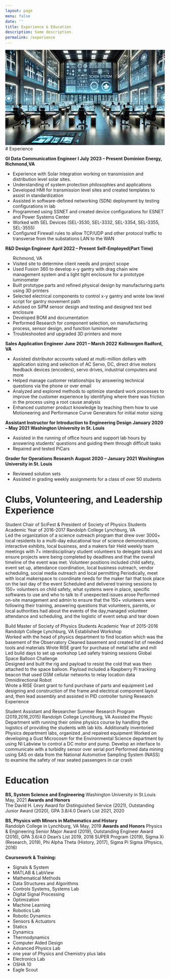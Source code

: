 ```yaml
---
layout: page
menu: false
date: ''
title: Experience & Education
description: Some description.
permalink: /experience
---
```


<img class="img" src="/assets/img/SCADA.PNG" alt="WZV" width="593" height="300">
# Experience
 


<b>GI Data Communication Engineer I </b> 
<b>July 2023 – Present</b> 
<b>Dominion Energy, Richmond,VA </b>                                                                                                        
<ul>
<li>Experience with Solar Integration working on transmission and distribution level solar sites.</li>
<li>Understanding of system protection philosophies and applications</li>
<li>Developed HMI for transmission level sites and created templates to assist in standardization</li>
<li>Assisted in software-defined networking (SDN) deployment by testing configurations in lab</li>
<li>Programmed using SSNET and created device configurations for ESNET and Power Systems Center</li>
<li>Worked with SEL Devices (SEL-3530, SEL-3332, SEL-3354, SEL-3355, SEL-3555)</li>
<li>Configured Firewall rules to allow TCP/UDP and other protocol traffic to transverse from the substations LAN to the WAN</li>
</ul>
<b>R&D Design Engineer</b>   							                          
<b>April 2022 – Present</b>  
<b>Self-Employed(Part Time)</b>     
<ul>                                                                                                                         Richmond, VA
<li>Visited site to determine client needs and project scope</li>
<li>Used Fusion 360 to develop x-y gantry with drag chain wire management system and a light tight enclosure for a prototype luminometer</li>
<li>Built prototype parts and refined physical design by manufacturing parts using 3D printers</li>
<li>Selected electrical components to control x-y gantry and wrote low level script for gantry movement path</li>
<li>Advised on SiPM sensor design and testing and designed test bed enclosure</li>
<li>Developed BOM and documentation</li>
<li>Performed Research for component selection, on manufacturing process, sensor design, and function luminometer</li>
<li>Troubleshooted and upgraded 3D printers and more</li>
</ul>
<b>Sales Application Engineer</b>    						                                
<b>June 2021 – March 2022</b>    
<b>Kollmorgen Radford, VA</b>    
<ul>  
<li>Assisted distributor accounts valued at multi-million dollars with application sizing and selection of AC Servo,  DC, direct drive motors feedback devices (encoders), servo drives, industrial computers and more</li>
<li>Helped manage customer relationships by answering technical questions via the phone or over email</li>
<li>Analyzed and explored methods to optimize standard work processes to improve the customer experience by identifying where there was friction in the process using a root cause analysis</li>
<li>Enhanced customer product knowledge by teaching them how to use Motioneering and Performance Curve Generators for initial motor sizing</li>
</ul>
<b>Assistant Instructor for Introduction to Engineering Design</b>     		                  
<b>January 2020 – May 2021</b>    
<b>Washington University in St. Louis</b>    									             
<ul>
<li>Assisted in the running of office hours and support lab hours by answering students’ questions and guiding them through difficult tasks</li>
<li>Repaired and tested PiCars</li>
</ul>
<b>Grader for Operations Research</b> 						              
<b>August 2020 – January 2021</b>
<b>Washington University in St. Louis</b>									             
<ul>
<li>Reviewed solution sets</li> 
<li>Assisted in grading weekly assignments for a class of over 50 students</li> 
</ul>

# Clubs, Volunteering, and Leadership Experience

Student Chair of SciFest & President of Society of Physics Students                    Academic Year of 2016-2017
Randolph College                                                                                                                                                                 Lynchburg, VA                                                           
Led the organization of a science outreach program that drew over 3000+ local  residents to a multi-day educational tour of science demonstrations, interactive exhibits, local business, and a makers fair
 Held weekly team meetings with 7+ interdisciplinary student volunteers to delegate tasks and ensure projects were being completed by deadlines and that the overall timeline of the event was met. Volunteer positions included child safety, event set up, attendance coordination, local business outreach, vendor scheduling, social media outreach and local permitting
Periodically, meet with local makerspace to coordinate needs for the maker fair that took place on the last day of the event
Scheduled and delivered training sessions to 150+ volunteers on child safety, what systems were in place, specific softwares to use and who to talk to if unexpected issues arose
Performed on-site management and admin to ensure that the 150+ volunteers were following their training, answering questions that volunteers, parents, or local authorities had about the events of the day,managed volunteer attendance and scheduling, and the logistic of event setup and tear down

Build Master of Society of Physics Students                                                            Academic Year of 2015-2016                                                                                              
Randolph College                                                                                                                                                                 Lynchburg, VA
Established Workshop                                                                                                                                                          
Worked with the head of physics department to find location which was the basement of the Observatory 
Cleaned basement and created list of needed tools and materials
Wrote RISE grant for purchase of metal lathe and mill
Led build days to set up workshop
Led safety training sessions
Global Space Balloon Challenge         
Designed and built the rig and payload to resist the cold that was then attached to the space balloon. Payload included a Raspberry Pi tracking beacon that used GSM cellular networks to relay location data
Omnidirectional Robot                                         
Wrote a RISE Grant  grant to fund purchase of parts and equipment
Led designing and construction of the frame and electrical component layout and, then lead assembly and assisted in PID controller tuning
Research Experience

Student Assistant and Researcher				         Summer Research Program (2019,2016,2015)
Randolph College 								                                     Lynchburg, VA
Assisted the Physic Department with running their online physics course by handling the logistics of providing the students with lab kits. Additionally inventoried Physics department labs, organized ,and repaired equipment
Worked on developing a Gust Microcosm for the Environmental Science department by using NI Labview to control a DC motor and pump. Develop an interface to communicate with a turbidity sensor over serial port
Performed data mining using SAS on data from the National Automotive Sampling System (NASS) to examine the safety of rear seated passengers in car crash

# Education
					                     	                               
<b>BS, System Science and Engineering</b>
Washington University in St.Louis
May, 2021
<b>Awards and Honors</b> 				   			                           
The David H. Levy Award for Distinguished Service (2021), Outstanding Junior Award (2020), GPA 3.8/4.0
Dean’s List 2021, 2020
					                     	                                                       
<b>BS, Physics with Minors in Mathematics and History</b>				   			            
Randolph College in Lynchburg, VA
May, 2019
<b>Awards and Honors</b> 
Physics & Engineering Senior Major Award (2019), Outstanding Engineer Award (2016), GPA 3.6/4.0
Dean’s List 2019, 2018
SUPER Program (2019), Sigma Xi (Research, 2019), Phi Alpha Theta (History, 2017), Sigma Pi Sigma (Physics, 2016)

<b>Coursework & Training:</b> 
<ul>
<li>Signals & System</li> 
<li>MATLAB & LabView</li> 
<li>Mathematical Methods</li> 
<li>Data Structures and Algorithms</li> 
<li>Controls Systems, Systems Lab</li> 
<li>Digital Signal Processing</li> 
<li>Optimization</li> 
<li>Machine Learning</li> 
<li>Robotics Lab</li> 
<li>Robotic Dynamics</li> 
<li>Sensors & Actuators</li> 
<li>Statics</li> 
<li>Dynamics</li> 
<li>Thermodynamics</li> 
<li>Computer Aided Design</li>
<li>Advanced Physics Lab</li> 
<li>one year of Physics and Chemistry plus labs</li> 
<li>Electronics Lab</li>  
<li>OSHA 10</li> 
<li>Eagle Scout</li>
</ul>
